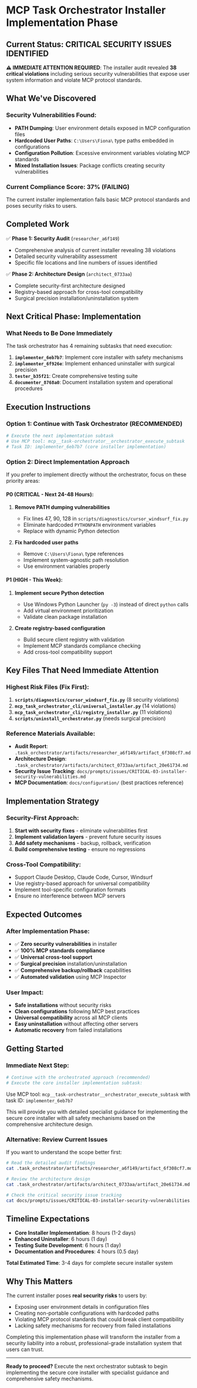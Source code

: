 # MCP Task Orchestrator Installer Implementation Phase

## Current Status: CRITICAL SECURITY ISSUES IDENTIFIED

**⚠️ IMMEDIATE ATTENTION REQUIRED**: The installer audit revealed **38 critical violations** including serious security vulnerabilities that expose user system information and violate MCP protocol standards.

## What We've Discovered

### Security Vulnerabilities Found:
- **PATH Dumping**: User environment details exposed in MCP configuration files
- **Hardcoded User Paths**: `C:\Users\Fiona\` type paths embedded in configurations
- **Configuration Pollution**: Excessive environment variables violating MCP standards
- **Mixed Installation Issues**: Package conflicts creating security vulnerabilities

### Current Compliance Score: 37% (FAILING)
The current installer implementation fails basic MCP protocol standards and poses security risks to users.

## Completed Work

✅ **Phase 1: Security Audit** (`researcher_a6f149`)
- Comprehensive analysis of current installer revealing 38 violations
- Detailed security vulnerability assessment
- Specific file locations and line numbers of issues identified

✅ **Phase 2: Architecture Design** (`architect_0733aa`)  
- Complete security-first architecture designed
- Registry-based approach for cross-tool compatibility
- Surgical precision installation/uninstallation system

## Next Critical Phase: Implementation

### What Needs to Be Done Immediately

The task orchestrator has 4 remaining subtasks that need execution:

1. **`implementer_6eb7b7`**: Implement core installer with safety mechanisms
2. **`implementer_6f926e`**: Implement enhanced uninstaller with surgical precision
3. **`tester_b35f21`**: Create comprehensive testing suite  
4. **`documenter_8768a0`**: Document installation system and operational procedures

## Execution Instructions

### Option 1: Continue with Task Orchestrator (RECOMMENDED)
```bash
# Execute the next implementation subtask
# Use MCP tool: mcp__task-orchestrator__orchestrator_execute_subtask
# Task ID: implementer_6eb7b7 (core installer implementation)
```

### Option 2: Direct Implementation Approach
If you prefer to implement directly without the orchestrator, focus on these priority areas:

#### P0 (CRITICAL - Next 24-48 Hours):
1. **Remove PATH dumping vulnerabilities**
   - Fix lines 47, 90, 128 in `scripts/diagnostics/cursor_windsurf_fix.py`
   - Eliminate hardcoded `PYTHONPATH` environment variables
   - Replace with dynamic Python detection

2. **Fix hardcoded user paths**
   - Remove `C:\Users\Fiona\` type references
   - Implement system-agnostic path resolution
   - Use environment variables properly

#### P1 (HIGH - This Week):
1. **Implement secure Python detection**
   - Use Windows Python Launcher (`py -3`) instead of direct `python` calls
   - Add virtual environment prioritization
   - Validate clean package installation

2. **Create registry-based configuration**
   - Build secure client registry with validation
   - Implement MCP standards compliance checking
   - Add cross-tool compatibility support

## Key Files That Need Immediate Attention

### Highest Risk Files (Fix First):
1. **`scripts/diagnostics/cursor_windsurf_fix.py`** (8 security violations)
2. **`mcp_task_orchestrator_cli/universal_installer.py`** (14 violations)
3. **`mcp_task_orchestrator_cli/registry_installer.py`** (11 violations)
4. **`scripts/uninstall_orchestrator.py`** (needs surgical precision)

### Reference Materials Available:
- **Audit Report**: `.task_orchestrator/artifacts/researcher_a6f149/artifact_6f308cf7.md`
- **Architecture Design**: `.task_orchestrator/artifacts/architect_0733aa/artifact_20e61734.md`
- **Security Issue Tracking**: `docs/prompts/issues/CRITICAL-03-installer-security-vulnerabilities.md`
- **MCP Documentation**: `docs/configuration/` (best practices reference)

## Implementation Strategy

### Security-First Approach:
1. **Start with security fixes** - eliminate vulnerabilities first
2. **Implement validation layers** - prevent future security issues
3. **Add safety mechanisms** - backup, rollback, verification
4. **Build comprehensive testing** - ensure no regressions

### Cross-Tool Compatibility:
- Support Claude Desktop, Claude Code, Cursor, Windsurf
- Use registry-based approach for universal compatibility
- Implement tool-specific configuration formats
- Ensure no interference between MCP servers

## Expected Outcomes

### After Implementation Phase:
- ✅ **Zero security vulnerabilities** in installer
- ✅ **100% MCP standards compliance** 
- ✅ **Universal cross-tool support**
- ✅ **Surgical precision** installation/uninstallation
- ✅ **Comprehensive backup/rollback** capabilities
- ✅ **Automated validation** using MCP Inspector

### User Impact:
- **Safe installations** without security risks
- **Clean configurations** following MCP best practices  
- **Universal compatibility** across all MCP clients
- **Easy uninstallation** without affecting other servers
- **Automatic recovery** from failed installations

## Getting Started

### Immediate Next Step:
```bash
# Continue with the orchestrated approach (recommended)
# Execute the core installer implementation subtask:
```

Use MCP tool: `mcp__task-orchestrator__orchestrator_execute_subtask` with task ID: `implementer_6eb7b7`

This will provide you with detailed specialist guidance for implementing the secure core installer with all safety mechanisms based on the comprehensive architecture design.

### Alternative: Review Current Issues
If you want to understand the scope better first:
```bash
# Read the detailed audit findings
cat .task_orchestrator/artifacts/researcher_a6f149/artifact_6f308cf7.md

# Review the architecture design  
cat .task_orchestrator/artifacts/architect_0733aa/artifact_20e61734.md

# Check the critical security issue tracking
cat docs/prompts/issues/CRITICAL-03-installer-security-vulnerabilities.md
```

## Timeline Expectations

- **Core Installer Implementation**: 8 hours (1-2 days)
- **Enhanced Uninstaller**: 6 hours (1 day)  
- **Testing Suite Development**: 6 hours (1 day)
- **Documentation and Procedures**: 4 hours (0.5 day)

**Total Estimated Time**: 3-4 days for complete secure installer system

## Why This Matters

The current installer poses **real security risks** to users by:
- Exposing user environment details in configuration files
- Creating non-portable configurations with hardcoded paths
- Violating MCP protocol standards that could break client compatibility
- Lacking safety mechanisms for recovery from failed installations

Completing this implementation phase will transform the installer from a security liability into a robust, professional-grade installation system that users can trust.

---

**Ready to proceed?** Execute the next orchestrator subtask to begin implementing the secure core installer with specialist guidance and comprehensive safety mechanisms.